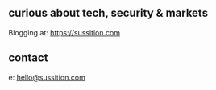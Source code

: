## curious about tech, security & markets

Blogging at: https://sussition.com

## contact

e: hello@sussition.com
